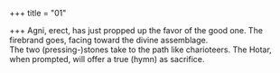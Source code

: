 +++
title = "01"

+++
Agni, erect, has just propped up the favor of the good one. The firebrand  goes, facing toward the divine assemblage.  
The two (pressing-)stones take to the path like charioteers. The Hotar,  when prompted, will offer a true (hymn) as sacrifice.  
